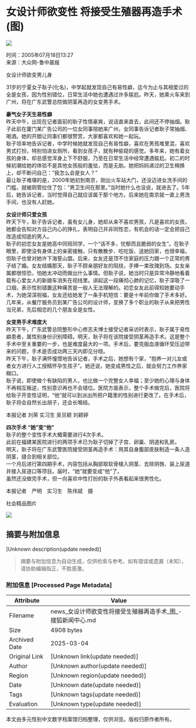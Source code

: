 # 女设计师欲变性 将接受生殖器再造手术(图)

![](https://photocdn.sohu.com/20050718/Img226349614.jpg)

时间：2005年07月18日13:27  
来源：大众网-鲁中晨报  

女设计师欲变男儿身

31岁的宁夏女子耿子(化名)，中学起就发现自己有易性癖，迄今为止与其相爱过的全是女孩，因为性别错位，日常生活中她也遭遇过许多尴尬。昨天，她乘火车来到广州，将在广东武警总院做阴茎再造的女变男手术。

**豪气女子天生易性癖**  
昨天中午，出现在记者面前的耿子性情豪爽，说话直来直去，此间还不停抽烟。耿子此前在厦门某广告公司的一位女同事陪她来广州，女同事告诉记者耿子常抽烟、喝酒。她的开朗让同事们都很赞赏，大家都喜欢和她一起玩。  
耿子坦率地告诉记者，中学时候她就发现自己有易性癖，喜欢在男孩堆里混，喜欢男式打扮，特别怕进女厕所，看到女孩子，就有种偷窥的感觉。多年来，她有着女孩的身体，却总感觉浑身上下不舒服，乃至在日常生活中经常遭遇尴尬。初二的时候初潮给她的体验不是其他女孩般的羞怯，而是无助。她把妈妈递过的卫生棉换上，却不断问自己：“我怎么会是女人？”  
最让耿子难堪的是，2000年她初到南京，刚出火车站大门，还没迈进女洗手间的门槛，就被厕管拉住了包：“男卫生间在那里。”当时她什么也没说，就进去了。5年后，她告诉记者，当时觉得自己就应该属于那个地方。后来她在南京就一直上男洗手间，也没有人赶她。

**女设计师只爱女孩**  
昨天下午，耿子告诉记者，虽有女儿身，她却从来不喜欢男孩，凡是喜欢的女孩，她都会告知对方自己内心的挣扎，表明自己并非同性恋，有机会的话一定会把自己改造成彻底的男人。  
耿子的初恋女友是她高中同班同学，一个“话不多，忧郁而且脆弱的女生”。在耿子眼里，即使没有身体上的亲密接触，只有散散步、吃吃饭、送她回家，也很幸福，但耿子也曾对她许下海誓山盟。后来，女友还是顶不住家庭的压力跟一个正常的男子结了婚。女友结婚那天，耿子不顾亲朋好友的阻挠，手捧一束玫瑰到场。女友亲属都很惊恐，怕她太冲动而做出什么事情。但耿子说，她当时只是异常冷静地看着载有心爱女人的新娘车消失在视线里。讲起这一段痛彻心肺的记忆，耿子深吸了一口烟，表示性别错置这种痛苦是一般人无法理解的。初恋女友此前得知她要动手术，为她深深祝福，女友还给她发了一条手机短信：要是十年前你做了手术多好。  
几年来，从餐厅服务员到某广告公司的设计师，变换了多个职业的耿子从来把男性当兄弟，先后相恋的几个朋友全是女性。

**女变男手术难度大**  
昨天下午，广东武警总院整形中心修志夫博士接受记者采访时表示，耿子属于易性癖患者，属性别身份识别障碍。明天，耿子将在该院接受阴茎再造手术。这是整个手术中至关重要的一步，也是难度最大的一项。手术后，要克服血液循环受压迫带来的问题，手术是否成功两三天内即见分晓。  
昨天下午，耿子满怀憧憬地告诉记者，手术之后，她想有个家，“抱养一对儿女或者女方进行人工授精怀孕生孩子”。她还说，她变成男性之后，就会努力工作养家糊口。  
耿子说，即使做个有缺陷的男人，也比做一个完整女人幸福；至少她的心理与身体不再相互叛逆，性别意识再也不会错位。医院方面表示，整个手术做完后，医院将给耿子开变性证明，“他”就可以到派出所把户籍里的性别进行更改了。在手术后，耿子将会自然长出胡子，还会长喉结。

本报记者 刘荣 实习生 吴旦颖 刘颖婷  

**四次手术 “她”变“他”**  
耿子的整个变性手术大概需要进行4次手术。  
此前在福建某医院进行的两项手术已为耿子切掉了子宫、卵巢、阴道和乳房。  
明天，耿子将在广东武警医院接受阴茎再造手术：用其自身腹部皮肤制造一条人造阴茎，缝合到相关部位。  
一个月后进行第四期手术，内容包括从胸部取软骨植入阴茎、去除阴唇、装上尿道并接入尿道口等项目。届时，“她”就要变成“他”了。  
虽然还没做完手术，但一向喜欢中性打扮的耿子外表看起来很男性化。  

本报记者　严明　实习生　陈伟斌　摄  

社会精品图片

![](https://photo.pic.sohu.com/20050323/Img224820561.gif)
<!-- tcd_original_link http://news.sohu.com/20050718/n226349613.shtml -->


## 摘要与附加信息

<!-- tcd_abstract -->
[Unknown description(update needed)]
<!-- tcd_abstract_end -->

> 摘要与附加信息为自动生成，仅供检索与参考。如有错误或遗漏（未知），请协助编辑指正，不胜感激。

### 附加信息 [Processed Page Metadata]

| Attribute       | Value                                  |
|-----------------|----------------------------------------|
| Filename        | news_女设计师欲变性将接受生殖器再造手术_图_-搜狐新闻中心.md                             |
| Size            | 4908 bytes                           |
| Archived Date   | 2025-03-04                             |
| Original Link   | [Unknown link(update needed)]                       |
| Author          | [Unknown author(update needed)]                               |
| Region          | [Unknown region(update needed)]                               |
| Date            | [Unknown date(update needed)]                                 |
| Tags            | [Unknown tags(update needed)]                                 |
| Evaluation            | [Unknown type(update needed)]                                 |
<!-- tcd_table_end -->

本文由多元性别中文数字档案馆归档整理，仅供浏览。版权归原作者所有。
